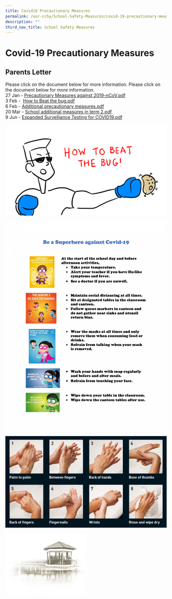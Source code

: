 ```yaml
---
title: Covid19 Precautionary Measures
permalink: /our-cchy/School-Safety-Measures/covid-19-precautionary-measures
description: ""
third_nav_title: School Safety Measures
---
```

**Covid-19 Precautionary Measures**
===============================

Parents Letter
--------------

Please click on the document below for more information.
Please click on the document below for more information.  
27 Jan - [Precautionary Measures against 2019-nCoV.pdf](/files/LOA%20Letter%20to%20Parents-nCoV-v2.pdf)   
3 Feb -  [How to Beat the bug.pdf](/files/How%20to%20Beat%20the%20bug.pdf)   
6 Feb - [Additional precautionary measures.pdf](/files/Parent%20letter%20on%20additional%20precautionary%20measures_feb%202020.pdf)   
20 Mar - [School additional measures in term 2.pdf](/files/School%20additional%20measures%20in%20term%202.pdf)   
9 Jun - [Expanded Survelliance Testing for COVID19.pdf](/files/Expanded%20Survelliance%20Testing%20for%20COVID19.pdf)

![](/images/Attachment%201%20Wuhan%20Virus%20Precautionary%20Measures.gif)

![](/images/00001.jpg)

![](/images/Attachment%203%20-%20Handwashing%20Procedures.jpg)

<img src="/images/pavilion.png" 
     style="width:50%">